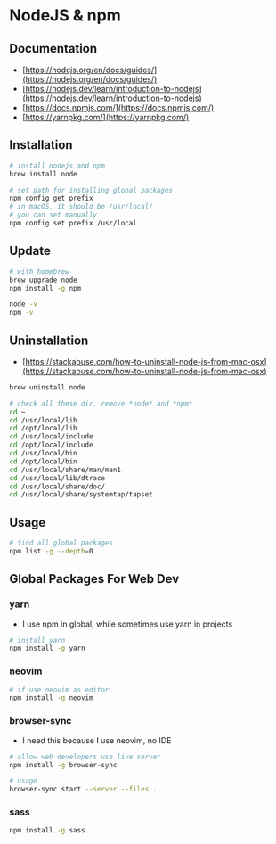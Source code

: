 # NodeJS & npm

## Documentation

* [https://nodejs.org/en/docs/guides/](https://nodejs.org/en/docs/guides/)
* [https://nodejs.dev/learn/introduction-to-nodejs](https://nodejs.dev/learn/introduction-to-nodejs)
* [https://docs.npmjs.com/](https://docs.npmjs.com/)
* [https://yarnpkg.com/](https://yarnpkg.com/)

## Installation

```bash
# install nodejs and npm
brew install node

# set path for installing global packages
npm config get prefix
# in macOS, it should be /usr/local/
# you can set manually
npm config set prefix /usr/local
```

## Update

```bash
# with homebrew
brew upgrade node
npm install -g npm

node -v
npm -v
```

## Uninstallation

* [https://stackabuse.com/how-to-uninstall-node-js-from-mac-osx](https://stackabuse.com/how-to-uninstall-node-js-from-mac-osx)

```bash
brew uninstall node

# check all these dir, remove *node* and *npm*
cd ~
cd /usr/local/lib
cd /opt/local/lib
cd /usr/local/include
cd /opt/local/include
cd /usr/local/bin
cd /opt/local/bin
cd /usr/local/share/man/man1
cd /usr/local/lib/dtrace
cd /usr/local/share/doc/
cd /usr/local/share/systemtap/tapset
```

## Usage

```bash
# find all global packages
npm list -g --depth=0
```

## Global Packages For Web Dev

### yarn

* I use npm in global, while sometimes use yarn in projects

```bash
# install yarn
npm install -g yarn
```

### neovim

```bash
# if use neovim as editor
npm install -g neovim
```

### browser-sync

* I need this because I use neovim, no IDE

```bash
# allow web developers use live server
npm install -g browser-sync

# usage
browser-sync start --server --files .
```

### sass

```bash
npm install -g sass
```

